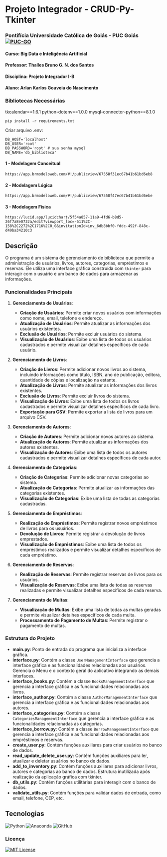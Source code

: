 # Projeto Integrador - CRUD-Py-Tkinter
### Pontifícia Universidade Católica de Goiás - PUC Goiás [![PUC-GO](https://img.shields.io/badge/PUCGO-blue?style=plastic&link=https%3A%2F%2Fwww.pucgoias.edu.br%2F)](https://www.pucgoias.edu.br/)

#### Curso: Big Data e Inteligência Artificial
#### Professor: Thalles Bruno G. N. dos Santos  
#### Disciplina: Projeto Integrador I-B
#### Aluno: Arlan Karlos Gouveia do Nascimento


### Bibliotecas Necessárias
tkcalendar==1.6.1
python-dotenv==1.0.0
mysql-connector-python==8.1.0
```
pip install -r requirements.txt
```

Criar arquivo .env:

```
DB_HOST='localhost'
DB_USER='root'
DB_PASSWORD='root' # sua senha mysql
DB_NAME='db_biblioteca'
```

#### 1 - Modelagem Conceitual
```
https://app.brmodeloweb.com/#!/publicview/67558f31ec67b41b61bd6eb8
```

#### 2 - Modelagem Lógica
```
https://app.brmodeloweb.com/#!/publicview/67558f47ec67b41b61bd6ebe
```

#### 3 - Modelagem Física
```
https://lucid.app/lucidchart/5f54a857-11a9-4fd6-b8d5-26f7a8e0732a/edit?viewport_loc=-611%2C-158%2C2272%2C1716%2C0_0&invitationId=inv_6db8bbf0-fddc-492f-848c-d49ba34210c3
```

## Descrição

O programa é um sistema de gerenciamento de biblioteca que permite a administração de usuários, livros, autores, categorias, empréstimos e reservas. Ele utiliza uma interface gráfica construída com `tkinter` para interagir com o usuário e um banco de dados para armazenar as informações.


### Funcionalidades Principais

1. **Gerenciamento de Usuários**:
   - **Criação de Usuários**: Permite criar novos usuários com informações como nome, email, telefone e endereço.
   - **Atualização de Usuários**: Permite atualizar as informações dos usuários existentes.
   - **Exclusão de Usuários**: Permite excluir usuários do sistema.
   - **Visualização de Usuários**: Exibe uma lista de todos os usuários cadastrados e permite visualizar detalhes específicos de cada usuário.

2. **Gerenciamento de Livros**:
   - **Criação de Livros**: Permite adicionar novos livros ao sistema, incluindo informações como título, ISBN, ano de publicação, editora, quantidade de cópias e localização na estante.
   - **Atualização de Livros**: Permite atualizar as informações dos livros existentes.
   - **Exclusão de Livros**: Permite excluir livros do sistema.
   - **Visualização de Livros**: Exibe uma lista de todos os livros cadastrados e permite visualizar detalhes específicos de cada livro.
   - **Exportação para CSV**: Permite exportar a lista de livros para um arquivo CSV.

3. **Gerenciamento de Autores**:
   - **Criação de Autores**: Permite adicionar novos autores ao sistema.
   - **Atualização de Autores**: Permite atualizar as informações dos autores existentes.
   - **Visualização de Autores**: Exibe uma lista de todos os autores cadastrados e permite visualizar detalhes específicos de cada autor.

4. **Gerenciamento de Categorias**:
   - **Criação de Categorias**: Permite adicionar novas categorias ao sistema.
   - **Atualização de Categorias**: Permite atualizar as informações das categorias existentes.
   - **Visualização de Categorias**: Exibe uma lista de todas as categorias cadastradas.

5. **Gerenciamento de Empréstimos**:
   - **Realização de Empréstimos**: Permite registrar novos empréstimos de livros para os usuários.
   - **Devolução de Livros**: Permite registrar a devolução de livros emprestados.
   - **Visualização de Empréstimos**: Exibe uma lista de todos os empréstimos realizados e permite visualizar detalhes específicos de cada empréstimo.

6. **Gerenciamento de Reservas**:
   - **Realização de Reservas**: Permite registrar reservas de livros para os usuários.
   - **Visualização de Reservas**: Exibe uma lista de todas as reservas realizadas e permite visualizar detalhes específicos de cada reserva.

7. **Gerenciamento de Multas**:
   - **Visualização de Multas**: Exibe uma lista de todas as multas geradas e permite visualizar detalhes específicos de cada multa.
   - **Processamento de Pagamento de Multas**: Permite registrar o pagamento de multas.

### Estrutura do Projeto
- **main.py**: Ponto de entrada do programa que inicializa a interface gráfica.
- **interface.py**: Contém a classe `UserManagementInterface` que gerencia a interface gráfica e as funcionalidades relacionadas aos usuários. Gerencia o Menu e o contexto geral do aplicativo integrando as demais interfaces.
- **interface_books.py**: Contém a classe `BooksManagementInterface` que gerencia a interface gráfica e as funcionalidades relacionadas aos livros.
- **interface_author.py**: Contém a classe `AuthorManagementInterface` que gerencia a interface gráfica e as funcionalidades relacionadas aos autores.
- **interface_categories.py**: Contém a classe `CategoriesManagementInterface` que gerencia a interface gráfica e as funcionalidades relacionadas às categorias.
- **interface_borrow.py**: Contém a classe `BorrowManagementInterface` que gerencia a interface gráfica e as funcionalidades relacionadas aos empréstimos e reservas.
- **create_user.py**: Contém funções auxiliares para criar usuários no banco de dados.
- **read_update_delete_user.py**: Contém funções auxiliares para ler, atualizar e deletar usuários no banco de dados.
- **add_to_inventory.py**: Contém funções auxiliares para adicionar livros, autores e categorias ao banco de dados. Estrutura inutilizada após realização da aplicação gráfica com tkinter.
- **db_utils.py**: Contém funções utilitárias para interagir com o banco de dados.
- **validate_utils.py**: Contém funções para validar dados de entrada, como email, telefone, CEP, etc.





## Tecnologias
![Python](https://img.shields.io/badge/python-3670A0?style=for-the-badge&logo=python&logoColor=ffdd54) 
![Anaconda](https://img.shields.io/badge/Anaconda-%2344A833.svg?style=for-the-badge&logo=anaconda&logoColor=white)  ![GitHub](https://img.shields.io/badge/github-%23121011.svg?style=for-the-badge&logo=github&logoColor=white) 



### Licença
[![MIT License](https://img.shields.io/badge/License-MIT-green.svg)](https://choosealicense.com/licenses/mit/)